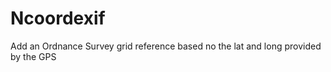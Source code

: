 Ncoordexif
==========

Add an Ordnance Survey grid reference based no the lat and long provided by the GPS
